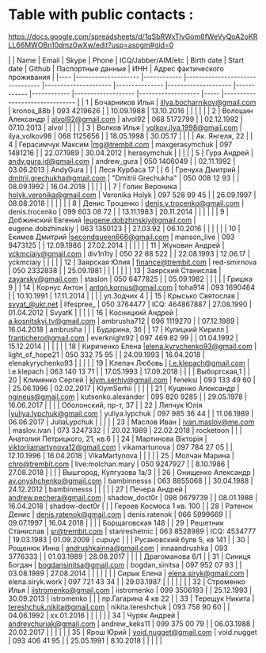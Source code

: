 <!-- TITLE: Contacts -->
<!-- SUBTITLE: A quick summary of Contacts -->

# Table with public contacts :
https://docs.google.com/spreadsheets/d/1qSbRWxTlvGom6fWeVyQoA2oKRLL66MWOBn10dmz0wXw/edit?usp=asogm#gid=0

|    	| Name               	|  Email                          	| Skype               	| Phone         	| ICQ/Jabber/AIM/etc 	| Birth date 	| Start date 	| Github            	| Паспортные данные 	| ИНН 	| Адрес фактического проживания 	|
|----	|--------------------	|------------	|--------------------------------	|---------------------	|---------------	|--------------------	|------------	|------------	|-------------------	|-------------------	|-----	|-------------------------------	|
| 1  	| Бочарников Илья    	| illya.bocharnikov@gmail.com    	| kronos_88b          	| 093 4219626   	|                    	| 10.09.1988 	| 13.10.2016 	|                   	|                   	|     	|                               	|
| 2  	| Волошин Александр  	| alvol92@gmail.com              	| alvol92             	| 068 5172799   	|                    	| 02.12.1992 	| 07.10.2013 	| alvol             	|                   	|     	|                               	|
| 3  	| Волков Илья        	| volkov.ilya.1998@gmail.com     	| ilya_volkov98       	| 068 1125656   	|                    	| 18.05.1998 	| 30.05.17   	|                   	|                   	|     	| Ак. Янгеля, 22                	|
| 4  	| Герасимчук Максим  	|mg@trembit.com                 	| maxgerasymchuk      	| 097 1481216   	|                    	| 22.07.1989 	| 30.04.2012 	| herasymchuk       	|                   	|     	|                               	|
| 5  	| Гура Андрей        	| andy.gura.jd@gmail.com         	| andrew_gura         	| 050 1406049   	|                    	| 02.11.1992 	| 03.06.2013 	| AndyGura          	|                   	|     	| Леся Курбаса 17               	|
| 6  	| Гречуха Дмитрий    	| dmitrii.grechukha@gmail.com    	| "Dmitrii Grechukha" 	| 050 008 12 93 	|                    	| 08.09.1992 	| 16.04.2018 	|                   	|                   	|     	|                               	|
| 7  	| Голик Вероника     	| holyk.veronika@gmail.com       	| Veronika Holyk      	| 097 528 99 45 	|                    	| 26.09.1997 	| 08.08.2018 	|                   	|                   	|     	|                               	|
| 8  	| Денис Троценко     	| denis.v.trocenko@gmail.com     	| denis.trocenko      	| 099 603 08 72 	|                    	| 13.11.1983 	| 20.11.2014 	|                   	|                   	|     	|                               	|
| 9  	| Добжинский Евгений 	|eugene.dobzhinskiy@gmail.com   	| eugene.dobzhinskiy  	| 063 1350123   	|                    	| 27.03.92   	| 06.10.2016 	|                   	|                   	|     	|                               	|
| 10 	| Екимов Дмитрий     	|secondqueen666@gmail.com       	| manson_live         	| 093 9473125   	|                    	| 12.09.1986 	| 27.02.2014 	|                   	|                   	|     	|                               	|
| 11 	| Жуковин Андрей     	| yckmciaiy@gmail.com            	| div1n1ty            	| 050 22 88 522 	|                    	| 22.08.1993 	| 12.06.17   	| yckmciaiy         	|                   	|     	|                               	|
| 12 	| Заярская Юлия      	| finance@trembit.com            	| red-smirnova        	| 050 2332838   	|                    	| 25.09.1981 	|            	|                   	|                   	|     	|                               	|
| 13 	| Заярский Станислав 	| zayarsky@gmail.com             	| staslon             	| 050 6477825   	|                    	| 05.09.1982 	|            	|                   	|                   	|     	| Гришка 9                      	|
| 14 	| Корнус Антон       	| anton.kornus@gmail.com         	| toha914             	| 093 1690464   	|                    	| 10.10.1991 	| 17.11.2014 	|                   	|                   	|     	| ул.Зодчих 4                   	|
| 15 	| Крысько Святослав  	| svyat_@ukr.net                 	| lifespree_          	| 050 3764477   	| ICQ: 464867887     	| 27.08.1990 	| 01.04.2012 	| SvyatK            	|                   	|     	|                               	|
| 16 	| Косницкий Андрей   	|  a.kosnitskyi.tv@gmail.com      	| ambrusha712         	| 096 1119270   	|                    	| 07.12.1989 	| 16.04.2018 	| ambrusha          	|                   	|     	| Бударина, 3б                  	|
| 17 	| Кулицкий Кирилл    	| frantichero@gmail.com          	| everknight92        	| 097 469 82 99 	|                    	| 01.04.1992 	| 15.12.2014 	|                   	|                   	|     	|                               	|
| 18 	| Кириченко Елена    	 |elena.kyrychenko93@gmail.com   	| light_of_hope21     	| 050 332 75 95 	|                    	| 24.09.1993 	| 16.04.2018 	| elenakyrychenko93 	|                   	|     	|                               	|
| 19 	| Клепач Любовь      	| l.e.klepach@gmail.com          	| l.e.klepach         	| 063 140 13 71 	|                    	| 17.05.1993 	| 17.09.2018 	|                   	|                   	|     	| Выборгская,1                  	|
| 20 	| Клименко Сергей    	| klym.serhiy@gmail.com          	| feneksi             	| 093 133 49 60 	|                    	| 25.06.1996 	| 02.02.2017 	| KlymSerhii        	|                   	|     	|                               	|
| 21 	| Куценко Александр  	| ngineus@gmail.com              	| kutsenko.alexander  	| 095 820 9285  	|                    	| 29.05.1978 	| 16.06.2017 	|                   	|                   	|     	| Оболонский, пр-т, 37          	|
| 22 	| Липчук Юлія        	|yuliya.lypchuk@gmail.com       	| yuliya.lypchuk      	| 097 985 36 44 	|                    	| 11.06.1989 	| 06.06.2017 	| JuliaLypchuk      	|                   	|     	|                               	|
| 23 	| Маслов Иван        	| ivan.maslov@me.com             	| maslov.ivan         	| 073 3247332   	|                    	| 20.02.1989 	| 22.02.2018 	| rocketoon         	|                   	|     	| Анатолия Петрицкого, 21, кв.6 	|
| 24 	| Мартинова Вікторія 	| viktoriiamartynova12@gmail.com 	| vikamartunova       	| 097 784 27 05 	|                    	| 12.10.1996 	| 16.04.2018 	| VikaMartynova     	|                   	|     	|                               	|
| 25 	| Молчан Марина      	| chro@trembit.com               	| live:molchan.mary   	| 050 9247927   	|                    	| 8.10.1986  	| 27.08.2018 	|                   	|                   	|     	| Вышгород, Купгузова 1а/3      	|
| 26 	| Онищенко Александр 	|  av.onyshchenko@gmail.com       	| bambinnesss         	| 063 8855068   	|                    	| 30.04.1988 	| 24.12.2012 	| bambinnesss       	|                   	|     	|                               	|
| 27 	| Печера Андрей      	|  andrew.pechera@gmail.com       	| shadow_doct0r       	| 098 0679739   	|                    	| 08.01.1988 	| 16.04.2018 	| shadow-doct0r     	|                   	|     	| Героев Космоса 1 кв. 100      	|
| 28 	| Ратенок Денис      	| denis.ratenok@gmail.com        	| denis.ratenok       	| 066 5999669   	|                    	| 09.07.1997 	| 16.04.2018 	|                   	|                   	|     	| Борщаговская 148              	|
| 29 	| Решетник Станислав 	| sr@trembit.com                 	| stanreshetnic       	| 063 8528989   	| ICQ: 4534777       	| 19.03.1983 	| 01.09.2009 	| cupuyc            	|                   	|     	| Русановский булв 5, кв 141    	|
| 30 	| Рощенюк Инна       	| andrushkainna@gmail.com        	| innaandrushka       	| 093 3776333   	|                    	| 01.03.1989 	| 28.08.2017 	|                   	|                   	|     	| Драгоманова 6/1               	|
| 31 	| Синиця Богдан      	|  bogdansinitsa@gmail.com        	| bogdan_sinitsa      	| 097 952 07 93 	|                    	| 03.08.1989 	| 27.08.2014 	|                   	|                   	|     	|                               	|
|    	| Сирык Елена        	| elena.siryk@gmail.com          	| elena.siryk.work    	| 097 721 43 34 	|                    	| 29.03.1987 	|            	|                   	|                   	|     	|                               	|
| 32 	| Строменко Илья     	| iistromenko@gmail.com          	| iistromenko         	| 099 3506193   	|                    	| 25.12.1993 	| 30.09.2013 	| istromenko        	|                   	|     	| пр.Гагарина 4 кв 22           	|
| 33 	| Терещук Никита     	| tereshchuk.nikita@gmail.com    	| nikita.tereshchuk   	| 093 758 90 60 	|                    	| 04.06.1992 	| xx.01.2016 	|                   	|                   	|     	|                               	|
| 34 	| Чуряк Андрей       	|  andreychuriak@gmail.com        	| andrew_keks11       	| 099 375 00 79 	|                    	| 06.03.1988 	| 20.02.2017 	|                   	|                   	|     	|                               	|
| 35 	| Ярош Юрий          	| void.nugget@gmail.com          	| void.nugget         	| 093 406 41 95 	|                    	| 25.05.1991 	| 8.10.2018  	|                   	|                   	|     	|                               	|

